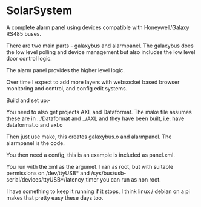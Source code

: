 # SolarSystem
A complete alarm panel using devices compatible with Honeywell/Galaxy RS485 buses.

There are two main parts - galaxybus and alarmpanel. The galaxybus does the low level polling and device management but also includes the low level door control logic.

The alarm panel provides the higher level logic.

Over time I expect to add more layers with websocket based browser monitoring and control, and config edit systems.


Build and set up:-

You need to also get projects AXL and Dataformat. The make file assumes these are in ../Dataformat and ../AXL and they have been built, i.e. have dataformat.o and axl.o

Then just use make, this creates galaxybus.o and alarmpanel. The alarmpanel is the code.

You then need a config, this is an example is included as panel.xml.

You run with the xml as the argumet. I ran as root, but with suitable permissions on /dev/ttyUSB* and /sys/bus/usb-serial/devices/ttyUSB*/latency_timer you can run as non root.

I have something to keep it running if it stops, I think linux / debian on a pi makes that pretty easy these days too.
